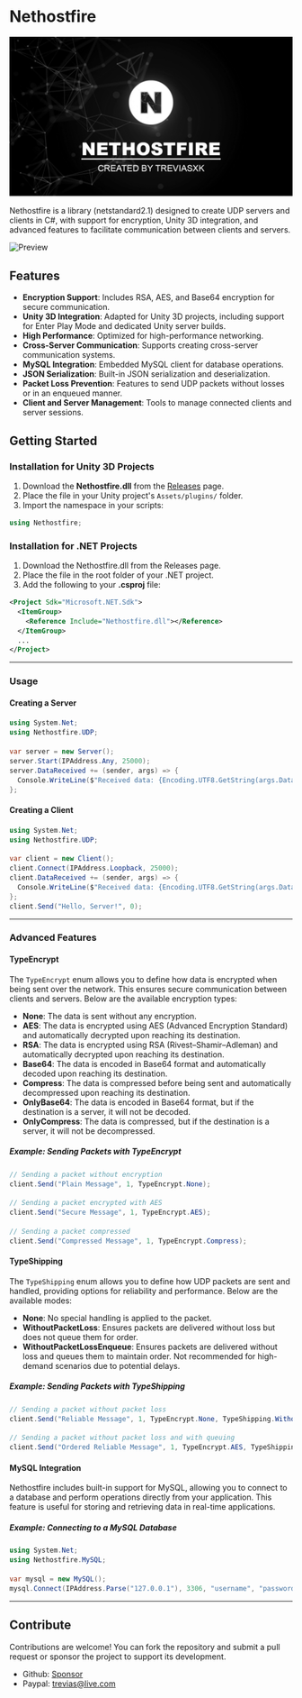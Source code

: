 # Nethostfire

![Preview](/Documentation/images/banner.png)

Nethostfire is a library (netstandard2.1) designed to create UDP servers and clients in C#, with support for encryption, Unity 3D integration, and advanced features to facilitate communication between clients and servers.

![Preview](/Documentation/images/preview.gif)

## Features

- **Encryption Support**: Includes RSA, AES, and Base64 encryption for secure communication.
- **Unity 3D Integration**: Adapted for Unity 3D projects, including support for Enter Play Mode and dedicated Unity server builds.
- **High Performance**: Optimized for high-performance networking.
- **Cross-Server Communication**: Supports creating cross-server communication systems.
- **MySQL Integration**: Embedded MySQL client for database operations.
- **JSON Serialization**: Built-in JSON serialization and deserialization.
- **Packet Loss Prevention**: Features to send UDP packets without losses or in an enqueued manner.
- **Client and Server Management**: Tools to manage connected clients and server sessions.

## Getting Started

### Installation for Unity 3D Projects
1. Download the **Nethostfire.dll** from the [Releases](https://github.com/treviasxk/Nethostfire/releases) page.
2. Place the file in your Unity project's `Assets/plugins/` folder.
3. Import the namespace in your scripts:
  ```csharp
  using Nethostfire;
  ```

### Installation for .NET Projects
1. Download the Nethostfire.dll from the Releases page.
2. Place the file in the root folder of your .NET project.
3. Add the following to your **.csproj** file:
```xml
<Project Sdk="Microsoft.NET.Sdk">
  <ItemGroup>
    <Reference Include="Nethostfire.dll"></Reference>
  </ItemGroup>
  ...
</Project>
```

---

### Usage
#### Creating a Server
  ```csharp
using System.Net;
using Nethostfire.UDP;

var server = new Server();
server.Start(IPAddress.Any, 25000);
server.DataReceived += (sender, args) => {
    Console.WriteLine($"Received data: {Encoding.UTF8.GetString(args.Data)}");
};
  ```

#### Creating a Client
  ```csharp
using System.Net;
using Nethostfire.UDP;

var client = new Client();
client.Connect(IPAddress.Loopback, 25000);
client.DataReceived += (sender, args) => {
    Console.WriteLine($"Received data: {Encoding.UTF8.GetString(args.Data)}");
};
client.Send("Hello, Server!", 0);
  ```
---

### Advanced Features
#### TypeEncrypt
The `TypeEncrypt` enum allows you to define how data is encrypted when being sent over the network. This ensures secure communication between clients and servers. Below are the available encryption types:

- **None**: The data is sent without any encryption.
- **AES**: The data is encrypted using AES (Advanced Encryption Standard) and automatically decrypted upon reaching its destination.
- **RSA**: The data is encrypted using RSA (Rivest–Shamir–Adleman) and automatically decrypted upon reaching its destination.
- **Base64**: The data is encoded in Base64 format and automatically decoded upon reaching its destination.
- **Compress**: The data is compressed before being sent and automatically decompressed upon reaching its destination.
- **OnlyBase64**: The data is encoded in Base64 format, but if the destination is a server, it will not be decoded.
- **OnlyCompress**: The data is compressed, but if the destination is a server, it will not be decompressed.

##### Example: Sending Packets with TypeEncrypt
```csharp
// Sending a packet without encryption
client.Send("Plain Message", 1, TypeEncrypt.None);

// Sending a packet encrypted with AES
client.Send("Secure Message", 1, TypeEncrypt.AES);

// Sending a packet compressed
client.Send("Compressed Message", 1, TypeEncrypt.Compress);
  ```

#### TypeShipping
The `TypeShipping` enum allows you to define how UDP packets are sent and handled, providing options for reliability and performance. Below are the available modes:

- **None**: No special handling is applied to the packet.
- **WithoutPacketLoss**: Ensures packets are delivered without loss but does not queue them for order.
- **WithoutPacketLossEnqueue**: Ensures packets are delivered without loss and queues them to maintain order. Not recommended for high-demand scenarios due to potential delays.

##### Example: Sending Packets with TypeShipping
```csharp
// Sending a packet without packet loss
client.Send("Reliable Message", 1, TypeEncrypt.None, TypeShipping.WithoutPacketLoss);

// Sending a packet without packet loss and with queuing
client.Send("Ordered Reliable Message", 1, TypeEncrypt.AES, TypeShipping.WithoutPacketLossEnqueue);
  ```
  
#### MySQL Integration
Nethostfire includes built-in support for MySQL, allowing you to connect to a database and perform operations directly from your application. This feature is useful for storing and retrieving data in real-time applications.

##### Example: Connecting to a MySQL Database
```csharp
using System.Net;
using Nethostfire.MySQL;

var mysql = new MySQL();
mysql.Connect(IPAddress.Parse("127.0.0.1"), 3306, "username", "password", "database");
```
---

## Contribute
Contributions are welcome! You can fork the repository and submit a pull request or sponsor the project to support its development.
 - Github: [Sponsor](https://github.com/sponsors/treviasxk)
 - Paypal: trevias@live.com